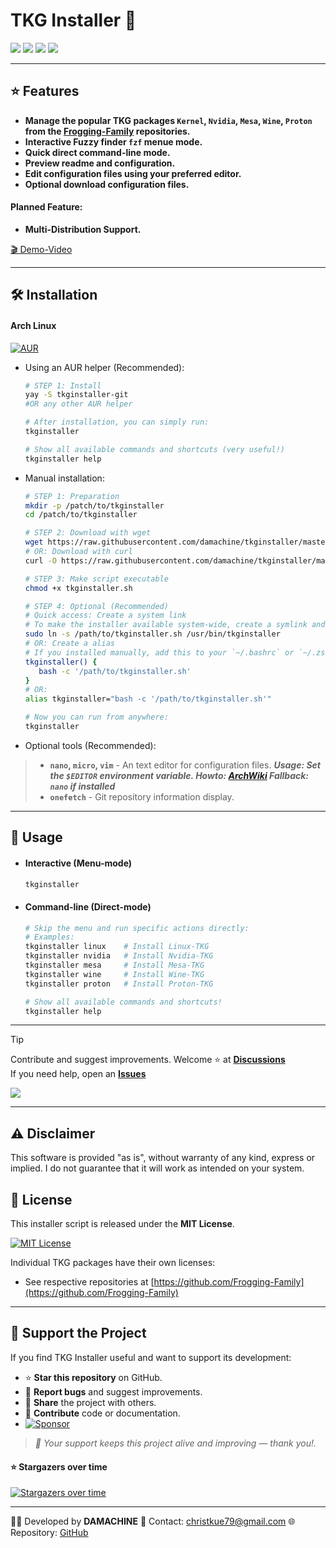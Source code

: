 
# TKG Installer 🐸

<p align="left">
  <a href="https://opensource.org/licenses/MIT"><img src="https://img.shields.io/badge/License-MIT-green.svg"></a>
  <img src="https://img.shields.io/badge/language-bash-blue?logo=gnu-bash">
  <a href="https://archlinux.org/"><img src="https://img.shields.io/badge/platform-arch--linux-blue?logo=arch-linux&logoColor=white"></a>
  <a href="https://app.codacy.com/gh/damachine/tkginstaller/dashboard?utm_source=gh&utm_medium=referral&utm_content=&utm_campaign=Badge_grade"><img src="https://app.codacy.com/project/badge/Grade/5736b4b014ca45e1877fc0c75a200c21"></a>
</p>

---

## ⭐ Features
- **Manage the popular TKG packages `Kernel`, `Nvidia`, `Mesa`, `Wine`, `Proton` from the [Frogging-Family](https://github.com/Frogging-Family) repositories.** 
- **Interactive Fuzzy finder `fzf` menue mode.**
- **Quick direct command-line mode.**
- **Preview readme and configuration.**
- **Edit configuration files using your preferred editor.**  
- **Optional download configuration files.**

#### Planned Feature: 
- **Multi-Distribution Support.**

[🎬 Demo-Video](images/tkginstaller.gif)

---

## 🛠️ Installation

#### Arch Linux

[![AUR](https://img.shields.io/aur/version/tkginstaller-git?color=1793d1&label=AUR&logo=arch-linux)](https://aur.archlinux.org/packages/tkginstaller-git)

- Using an AUR helper (Recommended):
  
   ```bash
   # STEP 1: Install
   yay -S tkginstaller-git
   #OR any other AUR helper

   # After installation, you can simply run:
   tkginstaller

   # Show all available commands and shortcuts (very useful!)
   tkginstaller help
   ```

- Manual installation:

   ```bash
   # STEP 1: Preparation
   mkdir -p /patch/to/tkginstaller
   cd /patch/to/tkginstaller

   # STEP 2: Download with wget
   wget https://raw.githubusercontent.com/damachine/tkginstaller/master/tkginstaller.sh
   # OR: Download with curl
   curl -O https://raw.githubusercontent.com/damachine/tkginstaller/master/tkginstaller.sh

   # STEP 3: Make script executable
   chmod +x tkginstaller.sh

   # STEP 4: Optional (Recommended)
   # Quick access: Create a system link 
   # To make the installer available system-wide, create a symlink and skip alias:
   sudo ln -s /path/to/tkginstaller.sh /usr/bin/tkginstaller
   # OR: Create a alias
   # If you installed manually, add this to your `~/.bashrc` or `~/.zshrc` for easy access:
   tkginstaller() {
      bash -c '/path/to/tkginstaller.sh'
   }
   # OR:
   alias tkginstaller="bash -c '/path/to/tkginstaller.sh'"

   # Now you can run from anywhere:
   tkginstaller
   ```

- Optional tools (Recommended):

> - **`nano`, `micro`, `vim`** - An text editor for configuration files. ***Usage: Set the `$EDITOR` environment variable. Howto: [ArchWiki](https://wiki.archlinux.org/title/Environment_variables#) Fallback: `nano` if installed***
> - **`onefetch`** - Git repository information display.

---

## 🚀 Usage

- #### Interactive (Menu-mode)
   ```bash
   tkginstaller
   ```

- #### Command-line (Direct-mode)

   ```bash
   # Skip the menu and run specific actions directly:
   # Examples:
   tkginstaller linux    # Install Linux-TKG
   tkginstaller nvidia   # Install Nvidia-TKG
   tkginstaller mesa     # Install Mesa-TKG
   tkginstaller wine     # Install Wine-TKG
   tkginstaller proton   # Install Proton-TKG

   # Show all available commands and shortcuts!
   tkginstaller help
   ```

---

> [!TIP]
> Contribute and suggest improvements. Welcome ⭐ at **[Discussions](https://github.com/damachine/tkginstaller/discussions)**  
> If you need help, open an **[Issues](https://github.com/damachine/tkginstaller/issues)**
>
> <a href="https://github.com/damachine/tkginstaller/issues"><img src="https://img.shields.io/github/issues/damachine/tkginstaller"></a>

---

## ⚠️ Disclaimer
This software is provided "as is", without warranty of any kind, express or implied.
I do not guarantee that it will work as intended on your system.

## 📄 License

This installer script is released under the **MIT License**.

[![MIT License](https://img.shields.io/badge/License-MIT-green.svg)](https://opensource.org/licenses/MIT)

Individual TKG packages have their own licenses:
- See respective repositories at [https://github.com/Frogging-Family](https://github.com/Frogging-Family)

---

## 💝 Support the Project

If you find TKG Installer useful and want to support its development:

- ⭐ **Star this repository** on GitHub.
- 🐛 **Report bugs** and suggest improvements.
- 🔄 **Share** the project with others.
- 📝 **Contribute** code or documentation.
- [![Sponsor](https://img.shields.io/badge/Sponsor-GitHub-blue?logo=github-sponsors)](https://github.com/sponsors/damachine)

> *🙏 Your support keeps this project alive and improving — thank you!.*

#### ⭐ Stargazers over time
[![Stargazers over time](https://starchart.cc/damachine/tkginstaller.svg?variant=adaptive)](https://starchart.cc/damachine/tkginstaller)

---

👨‍💻 Developed by **DAMACHINE** 📧 Contact: christkue79@gmail.com 🌐 Repository: [GitHub](https://github.com/damachine/tkginstaller)
